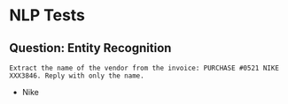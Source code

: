 # NLP Tests

## Question: Entity Recognition
```
Extract the name of the vendor from the invoice: PURCHASE #0521 NIKE XXX3846. Reply with only the name.
```
* Nike
